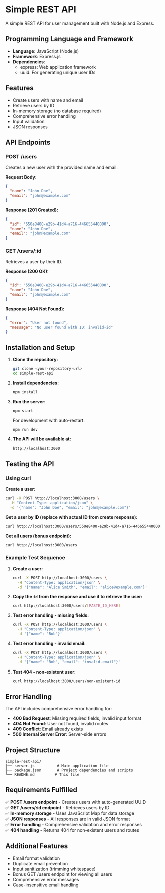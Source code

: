 # Simple REST API

A simple REST API for user management built with Node.js and Express.

## Programming Language and Framework

- **Language**: JavaScript (Node.js)
- **Framework**: Express.js
- **Dependencies**: 
  - express: Web application framework
  - uuid: For generating unique user IDs

## Features

- Create users with name and email
- Retrieve users by ID
- In-memory storage (no database required)
- Comprehensive error handling
- Input validation
- JSON responses

## API Endpoints

### POST /users
Creates a new user with the provided name and email.

**Request Body:**
```json
{
  "name": "John Doe",
  "email": "john@example.com"
}
```

**Response (201 Created):**
```json
{
  "id": "550e8400-e29b-41d4-a716-446655440000",
  "name": "John Doe",
  "email": "john@example.com"
}
```

### GET /users/:id
Retrieves a user by their ID.

**Response (200 OK):**
```json
{
  "id": "550e8400-e29b-41d4-a716-446655440000",
  "name": "John Doe",
  "email": "john@example.com"
}
```

**Response (404 Not Found):**
```json
{
  "error": "User not found",
  "message": "No user found with ID: invalid-id"
}
```

## Installation and Setup

1. **Clone the repository:**
   ```bash
   git clone <your-repository-url>
   cd simple-rest-api
   ```

2. **Install dependencies:**
   ```bash
   npm install
   ```

3. **Run the server:**
   ```bash
   npm start
   ```

   For development with auto-restart:
   ```bash
   npm run dev
   ```

4. **The API will be available at:**
   ```
   http://localhost:3000
   ```

## Testing the API

### Using curl

**Create a user:**
```bash
curl -X POST http://localhost:3000/users \
  -H "Content-Type: application/json" \
  -d '{"name": "John Doe", "email": "john@example.com"}'
```

**Get a user by ID (replace with actual ID from create response):**
```bash
curl http://localhost:3000/users/550e8400-e29b-41d4-a716-446655440000
```

**Get all users (bonus endpoint):**
```bash
curl http://localhost:3000/users
```

### Example Test Sequence

1. **Create a user:**
   ```bash
   curl -X POST http://localhost:3000/users \
     -H "Content-Type: application/json" \
     -d '{"name": "Alice Smith", "email": "alice@example.com"}'
   ```

2. **Copy the `id` from the response and use it to retrieve the user:**
   ```bash
   curl http://localhost:3000/users/[PASTE_ID_HERE]
   ```

3. **Test error handling - missing fields:**
   ```bash
   curl -X POST http://localhost:3000/users \
     -H "Content-Type: application/json" \
     -d '{"name": "Bob"}'
   ```

4. **Test error handling - invalid email:**
   ```bash
   curl -X POST http://localhost:3000/users \
     -H "Content-Type: application/json" \
     -d '{"name": "Bob", "email": "invalid-email"}'
   ```

5. **Test 404 - non-existent user:**
   ```bash
   curl http://localhost:3000/users/non-existent-id
   ```

## Error Handling

The API includes comprehensive error handling for:

- **400 Bad Request**: Missing required fields, invalid input format
- **404 Not Found**: User not found, invalid routes
- **409 Conflict**: Email already exists
- **500 Internal Server Error**: Server-side errors

## Project Structure

```
simple-rest-api/
├── server.js          # Main application file
├── package.json       # Project dependencies and scripts
└── README.md         # This file
```

## Requirements Fulfilled

✅ **POST /users endpoint** - Creates users with auto-generated UUID  
✅ **GET /users/:id endpoint** - Retrieves users by ID  
✅ **In-memory storage** - Uses JavaScript Map for data storage  
✅ **JSON responses** - All responses are in valid JSON format  
✅ **Error handling** - Comprehensive validation and error responses  
✅ **404 handling** - Returns 404 for non-existent users and routes  

## Additional Features

- Email format validation
- Duplicate email prevention
- Input sanitization (trimming whitespace)
- Bonus GET /users endpoint for viewing all users
- Comprehensive error messages
- Case-insensitive email handling
